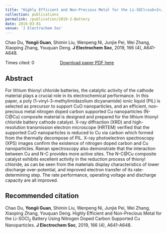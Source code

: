 ```yaml
---
title: "Highly Efficient and Non-Precious Metal for the Li-SOCl<sub>2</sub> Battery Using Nitrogen Doped Carbon Supported Cu Nanoparticles"
collection: publications
permalink: /publication/2019-2-Battery
date: 2019-03-01
venue: 'J Electrochem Soc'
---
```


Chao Du, <b>Yongii Guan</b>, Shimin Liu, Wenpeng Ni, Junjie Pei, Wei Zhang, Xiaoping Zhang, Youquan Deng. <b>J Electrochem Soc</b>, 2019, 166 (4), A641-A648.

Times cited: 0 &nbsp; &nbsp; &nbsp; &nbsp; &nbsp; &nbsp; &nbsp; &nbsp; &nbsp; &nbsp; [Download paper PDF here](https://Yongji-Guan.github.io/files/2019-2.pdf)

## Abstract
For lithium thionyl chloride batteries, the catalytic activity of the cathode material plays a crucial role in its electrochemical performance. In this paper, a poly (1-vinyl-3-methylimidazolium dicyanamide) ionic liquid (PIL) is selected as precursor to support CuO nanoparticles, and an efficient, non-precious metal nitrogen doped carbon supported Cu nanoparticles (N-C@Cu) composite material is designed and prepared for the lithium thionyl chloride battery cathode catalyst. X-ray diffraction (XRD) and high-resolution transmission electron microscope (HRTEM) verified that the supported CuO nanoparticles is reduced to Cu via carbon which formed from the thermally decompose of PIL. X-ray photoelectron spectroscopy (XPS) images confirm the existence of nitrogen doped carbon and Cu nanoparticles. Raman spectroscopy also demonstrate that the interaction between Cu and N-C provides more active sites. The N-C@Cu composite catalyst exhibits excellent activity in the reduction process of thionyl chloride, as can be seen from the materials display characteristics of lower discharge over-potential, and improved electron transfer of its rate-determining step. The rate performance, operating voltage and discharge capacity are all improved.

## Recommended citation
Chao Du, <b>Yongii Guan</b>, Shimin Liu, Wenpeng Ni, Junjie Pei, Wei Zhang, Xiaoping Zhang, Youquan Deng. Highly Efficient and Non-Precious Metal for the Li-SOCl<sub>2</sub> Battery Using Nitrogen Doped Carbon Supported Cu Nanoparticles. <b>J Electrochem Soc</b>, 2019, 166 (4), A641-A648.